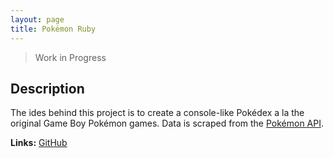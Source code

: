 ```yaml
---
layout: page
title: Pokémon Ruby
---
```


> Work in Progress

## Description

The ides behind this project is to create a console-like Pokédex a la the original Game Boy Pokémon games. Data is scraped from the [Pokémon API](http://pokeapi.co).

**Links:** [GitHub](https://github.com/jelyman2/pokemon-ruby)
